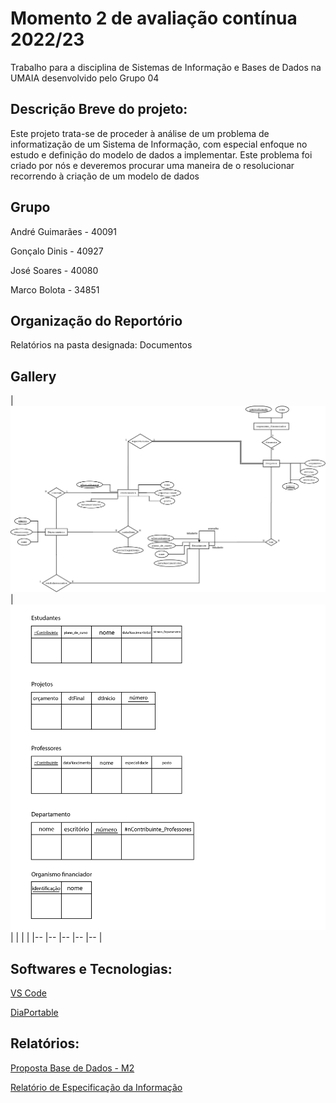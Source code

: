 # Momento 2 de avaliação contínua 2022/23


Trabalho para a disciplina de Sistemas de Informação e Bases de Dados na UMAIA desenvolvido pelo Grupo 04

## Descrição Breve do projeto:

Este projeto trata-se de proceder à análise de um problema de informatização de um Sistema de Informação, com especial enfoque no estudo e definição do
modelo de dados a implementar.
Este problema foi criado por nós e deveremos procurar uma maneira de o resolucionar recorrendo à criação de um modelo de dados


## Grupo

André Guimarães - 40091

Gonçalo Dinis - 40927

José Soares - 40080

Marco Bolota - 34851


## Organização do Reportório

Relatórios na pasta designada: Documentos


## Gallery

|   <img title="Diagrama" alt="Diagrama" src="Docs/Diagram1.png">	|<img title="3NF" alt="3NF" src="/Docs/NORMALIZAÇão-01.jpg">
   	|   	|   	|   	|
|--	    |-- 	|-- 	|--     |-- 	|


## Softwares e Tecnologias:

[VS Code](https://code.visualstudio.com/)

[DiaPortable](https://portableapps.com/apps/office/dia_portable)


## Relatórios:

[Proposta Base de Dados - M2](https://github.com/JoseMSoares/TCM22-SIBD-G04/blob/74567ec05de9463f95cb0663200d56e587aa46fc/Momento%202%20-%20G04/PropostaBaseDados.pdf)

[Relatório de Especificação da Informação](https://github.com/JoseMSoares/TCM22-SIBD-G04/blob/1d8883926bb623f247a3fbeb9f4cb5dd8c30c752/Docs/rei/rei00.md)


